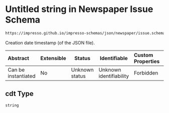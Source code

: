 # Untitled string in Newspaper Issue Schema

```txt
https://impresso.github.io/impresso-schemas/json/newspaper/issue.schema.json#/properties/cdt
```

Creation date timestamp (of the JSON file).


| Abstract            | Extensible | Status         | Identifiable            | Custom Properties | Additional Properties | Access Restrictions | Defined In                                                             |
| :------------------ | ---------- | -------------- | ----------------------- | :---------------- | --------------------- | ------------------- | ---------------------------------------------------------------------- |
| Can be instantiated | No         | Unknown status | Unknown identifiability | Forbidden         | Allowed               | none                | [issue.schema.json\*](../out/issue.schema.json "open original schema") |

## cdt Type

`string`
